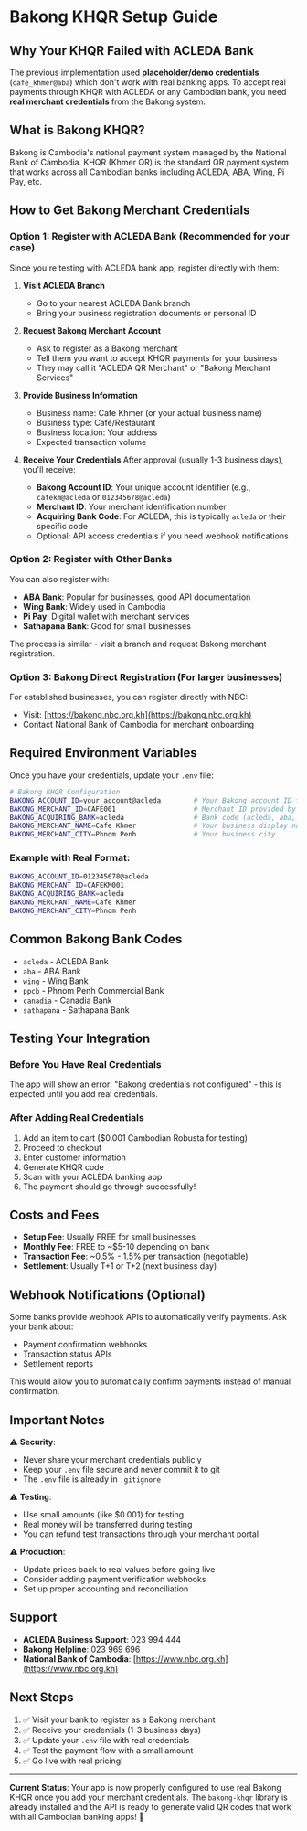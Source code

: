 # Bakong KHQR Setup Guide

## Why Your KHQR Failed with ACLEDA Bank

The previous implementation used **placeholder/demo credentials** (`cafe_khmer@aba`) which don't work with real banking apps. To accept real payments through KHQR with ACLEDA or any Cambodian bank, you need **real merchant credentials** from the Bakong system.

## What is Bakong KHQR?

Bakong is Cambodia's national payment system managed by the National Bank of Cambodia. KHQR (Khmer QR) is the standard QR payment system that works across all Cambodian banks including ACLEDA, ABA, Wing, Pi Pay, etc.

## How to Get Bakong Merchant Credentials

### Option 1: Register with ACLEDA Bank (Recommended for your case)

Since you're testing with ACLEDA bank app, register directly with them:

1. **Visit ACLEDA Branch**
   - Go to your nearest ACLEDA Bank branch
   - Bring your business registration documents or personal ID

2. **Request Bakong Merchant Account**
   - Ask to register as a Bakong merchant
   - Tell them you want to accept KHQR payments for your business
   - They may call it "ACLEDA QR Merchant" or "Bakong Merchant Services"

3. **Provide Business Information**
   - Business name: Cafe Khmer (or your actual business name)
   - Business type: Café/Restaurant
   - Business location: Your address
   - Expected transaction volume

4. **Receive Your Credentials**
   After approval (usually 1-3 business days), you'll receive:
   - **Bakong Account ID**: Your unique account identifier (e.g., `cafekm@acleda` or `012345678@acleda`)
   - **Merchant ID**: Your merchant identification number
   - **Acquiring Bank Code**: For ACLEDA, this is typically `acleda` or their specific code
   - Optional: API access credentials if you need webhook notifications

### Option 2: Register with Other Banks

You can also register with:
- **ABA Bank**: Popular for businesses, good API documentation
- **Wing Bank**: Widely used in Cambodia
- **Pi Pay**: Digital wallet with merchant services
- **Sathapana Bank**: Good for small businesses

The process is similar - visit a branch and request Bakong merchant registration.

### Option 3: Bakong Direct Registration (For larger businesses)

For established businesses, you can register directly with NBC:
- Visit: [https://bakong.nbc.org.kh](https://bakong.nbc.org.kh)
- Contact National Bank of Cambodia for merchant onboarding

## Required Environment Variables

Once you have your credentials, update your `.env` file:

```bash
# Bakong KHQR Configuration
BAKONG_ACCOUNT_ID=your_account@acleda        # Your Bakong account ID from the bank
BAKONG_MERCHANT_ID=CAFE001                   # Merchant ID provided by the bank
BAKONG_ACQUIRING_BANK=acleda                 # Bank code (acleda, aba, wing, etc.)
BAKONG_MERCHANT_NAME=Cafe Khmer              # Your business display name
BAKONG_MERCHANT_CITY=Phnom Penh              # Your business city
```

### Example with Real Format:

```bash
BAKONG_ACCOUNT_ID=012345678@acleda
BAKONG_MERCHANT_ID=CAFEKM001
BAKONG_ACQUIRING_BANK=acleda
BAKONG_MERCHANT_NAME=Cafe Khmer
BAKONG_MERCHANT_CITY=Phnom Penh
```

## Common Bakong Bank Codes

- `acleda` - ACLEDA Bank
- `aba` - ABA Bank
- `wing` - Wing Bank
- `ppcb` - Phnom Penh Commercial Bank
- `canadia` - Canadia Bank
- `sathapana` - Sathapana Bank

## Testing Your Integration

### Before You Have Real Credentials

The app will show an error: "Bakong credentials not configured" - this is expected until you add real credentials.

### After Adding Real Credentials

1. Add an item to cart ($0.001 Cambodian Robusta for testing)
2. Proceed to checkout
3. Enter customer information
4. Generate KHQR code
5. Scan with your ACLEDA banking app
6. The payment should go through successfully!

## Costs and Fees

- **Setup Fee**: Usually FREE for small businesses
- **Monthly Fee**: FREE to ~$5-10 depending on bank
- **Transaction Fee**: ~0.5% - 1.5% per transaction (negotiable)
- **Settlement**: Usually T+1 or T+2 (next business day)

## Webhook Notifications (Optional)

Some banks provide webhook APIs to automatically verify payments. Ask your bank about:
- Payment confirmation webhooks
- Transaction status APIs
- Settlement reports

This would allow you to automatically confirm payments instead of manual confirmation.

## Important Notes

⚠️ **Security**:
- Never share your merchant credentials publicly
- Keep your `.env` file secure and never commit it to git
- The `.env` file is already in `.gitignore`

⚠️ **Testing**:
- Use small amounts (like $0.001) for testing
- Real money will be transferred during testing
- You can refund test transactions through your merchant portal

⚠️ **Production**:
- Update prices back to real values before going live
- Consider adding payment verification webhooks
- Set up proper accounting and reconciliation

## Support

- **ACLEDA Business Support**: 023 994 444
- **Bakong Helpline**: 023 969 696
- **National Bank of Cambodia**: [https://www.nbc.org.kh](https://www.nbc.org.kh)

## Next Steps

1. ✅ Visit your bank to register as a Bakong merchant
2. ✅ Receive your credentials (1-3 business days)
3. ✅ Update your `.env` file with real credentials
4. ✅ Test the payment flow with a small amount
5. ✅ Go live with real pricing!

---

**Current Status**: Your app is now properly configured to use real Bakong KHQR once you add your merchant credentials. The `bakong-khqr` library is already installed and the API is ready to generate valid QR codes that work with all Cambodian banking apps! 🎉
